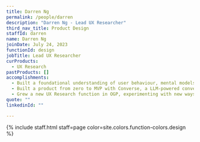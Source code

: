 ```yaml
---
title: Darren Ng
permalink: /people/darren
description: "Darren Ng - Lead UX Researcher"
third_nav_title: Product Design
staffId: darren
name: Darren Ng
joinDate: July 24, 2023
functionId: design
jobTitle: Lead UX Researcher
curProducts:
  - UX Research
pastProducts: []
accomplishments:
  - Built a foundational understanding of user behaviour, mental models and pain points related to sports participation for individuals and companies.
  - Built a product from zero to MVP with Converse, a LLM-powered conversational chatbot for English students to practice speaking skills.
  - Grew a new UX Research function in OGP, experimenting with new ways of working and operational processes to support the success of UX Research work organisationally
quote: ""
linkedinId: ""

---
```


{% include staff.html staff=page color=site.colors.function-colors.design %}
